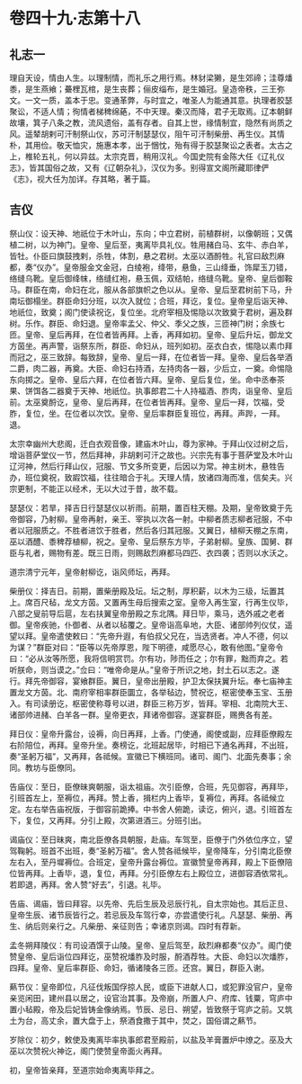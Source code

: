 # 卷四十九·志第十八

## 礼志一

理自天设，情由人生。以理制情，而礼乐之用行焉。林豺梁獭，是生郊禘；洼尊燔黍，是生燕飨；虆梩瓦棺，是生丧葬；俪皮缁布，是生婚冠。皇造帝秩，三王弥文。一文一质，盖本于忠。变通革弊，与时宜之，唯圣人为能通其意。执理者胶瑟聚讼，不适人情；徇情者梯稗绵蕝，不中天理。秦汉而降，君子无取焉。辽本朝鲜故壤，箕子八条之教，流风遗俗，盖有存者。自其上世，缘情制宜，隐然有尚质之风。遥辇胡剌可汗制祭山仪，苏可汗制瑟瑟仪，阻午可汗制柴册、再生仪。其情朴，其用俭。敬天恤灾，施惠本孝，出于悃忱，殆有得于胶瑟聚讼之表者。太古之上，椎轮五礼，何以异兹。太宗克晋，稍用汉礼。今国史院有金陈大任《辽礼仪志》，皆其国俗之故，又有《辽朝杂礼》，汉仪为多。别得宣文阁所藏耶律俨《志》，视大任为加详。存其略，著于篇。

## 吉仪

祭山仪：设天神、地祇位于木叶山，东向；中立君树，前植群树，以像朝班；又偶植二树，以为神门。皇帝、皇后至，夷离毕具礼仪。牲用赭白马、玄牛、赤白羊，皆牡。仆臣曰旗鼓拽剌，杀牲，体割，悬之君树。太巫以酒酹牲。礼官曰敌烈麻都，奏“仪办”。皇帝服金文金冠，白绫袍，绛带，悬鱼，三山绛垂，饰犀玉刀错，络缝乌靴。皇后御绛帓，络缝红袍，悬玉佩，双结帕，络缝乌靴。皇帝、皇后御鞍马。群臣在南，命妇在北，服从各部旗帜之色以从。皇帝、皇后至君树前下马，升南坛御榻坐。群臣命妇分班，以次入就位；合班，拜讫，复位。皇帝皇后诣天神、地祇位，致奠；阁门使读祝讫，复位坐。北府宰相及惕隐以次致奠于君树，遍及群树。乐作。群臣、命妇退。皇帝率孟父、仲父、季父之族，三匝神门树；余族七匝。皇帝、皇后再拜，在位者皆再拜。上香，再拜如初。皇帝、皇后升坛，御龙文方茵坐。再声警，诣祭东所，群臣、命妇从，班列如初。巫衣白衣，惕隐以素巾拜而冠之，巫三致辞。每致辞，皇帝、皇后一拜，在位者皆一拜。皇帝、皇后各举酒二爵，肉二器，再奠。大臣、命妇右持酒，左持肉各一器，少后立，一奠。命惕隐东向掷之。皇帝、皇后六拜，在位者皆六拜。皇帝、皇后复位，坐。命中丞奉茶果、饼饵各二器奠于天神、地祇位。执事郎君二十人持福酒、胙肉，诣皇帝、皇后前。太巫奠酹讫，皇帝、皇后再拜，在位者皆再拜。皇帝、皇后一拜，饮福，受胙，复位，坐。在位者以次饮。皇帝、皇后率群臣复班位，再拜。声跸，一拜。退。

太宗幸幽州大悲阁，迁白衣观音像，建庙木叶山，尊为家神。于拜山仪过树之后，增诣菩萨堂仪一节，然后拜神，非胡剌可汗之故也。兴宗先有事于菩萨堂及木叶山辽河神，然后行拜山仪，冠服、节文多所变更，后因以为常。神主树木，悬牲告办，班位奠祝，致嘏饮福，往往暗合于礼。天理人情，放诸四海而准，信矣夫。兴宗更制，不能正以经术，无以大过于昔，故不载。

瑟瑟仪：若旱，择吉日行瑟瑟仪以祈雨。前期，置百柱天棚。及期，皇帝致奠于先帝御容，乃射柳。皇帝再射，亲王、宰执以次各一射。中柳者质志柳者冠服，不中者以冠服质之。不胜者进饮于胜者，然后各归其冠服。又翼日，植柳天棚之东南，巫以酒醴、黍稗荐植柳，祝之。皇帝、皇后祭东方毕，子弟射柳。皇族、国舅、群臣与礼者，赐物有差。既三日雨，则赐敌烈麻都马四匹、衣四袭；否则以水沃之。

道宗清宁元年，皇帝射柳讫，诣风师坛，再拜。

柴册仪：择吉日。前期，置柴册殿及坛。坛之制，厚积薪，以木为三级，坛置其上。席百尺毡，龙文方茵。又置再生母后搜索之室。皇帝入再生室，行再生仪毕，八部之叟前导后扈，左右扶翼皇帝册殿之东北隅。拜日毕，乘马，选外戚之老者御。皇帝疾驰，仆御者、从者以毡覆之。皇帝诣高阜地，大臣、诸部帅列仪仗，遥望以拜。皇帝遣使敕曰：“先帝升遐，有伯叔父兄在，当选贤者。冲人不德，何以为谋？”群臣对曰：“臣等以先帝厚恩，陛下明德，咸愿尽心，敢有他图。”皇帝令曰：“必从汝等所愿，我将信明赏罚。尔有功，陟而任之；尔有罪，黜而弃之。若听朕命，则当谟之。”佥曰：“唯帝命是从。”皇帝于所识之地，封土石以志之。遂行。拜先帝御容，宴飨群臣。翼日，皇帝出册殿，护卫太保扶翼升坛。奉七庙神主置龙文方茵。北、南府宰相率群臣圜立，各举毡边，赞祝讫，枢密使奉玉宝、玉册入。有司读册讫，枢密使称尊号以进，群臣三称万岁，皆拜。宰相、北南院大王、诸部帅进赭、白羊各一群。皇帝更衣，拜诸帝御容。遂宴群臣，赐赉各有差。

拜日仪：皇帝升露台，设褥，向日再拜，上香。门使通，阁使或副，应拜臣僚殿左右阶陪位，再拜。皇帝升坐。奏榜讫，北班起居毕，时相已下通名再拜，不出班，奏“圣躬万福”，又再拜，各祗候。宣徽已下横班同。诸司、阁门、北面先奏事；余同。教坊与臣僚同。

告庙仪：至日，臣僚昧爽朝服，诣太祖庙。次引臣僚，合班，先见御容，再拜毕，引班首左上，至褥位，再拜。赞上香，揖栏内上香毕，复褥位，再拜。各祗候立定。左右举告庙祝版，于御容前跪捧。中书舍人俯跪，读讫，俯兴，退。引班首左下，复位，又再拜。分引上殿，次第进酒三。分班引出。

谒庙仪：至日昧爽，南北臣僚各具朝服，赴庙。车驾至，臣僚于门外依位序立，望驾鞠躬。班首不出班，奏“圣躬万福”。舍人赞各祗候毕，皇帝降车，分引南北臣僚左右入，至丹墀褥位。合班定，皇帝升露台褥位。宣徽赞皇帝再拜，殿上下臣僚陪位皆再拜。上香毕，退，复位，再拜。分引臣僚左右上殿位立，进御容酒依常礼。若即退，再拜。舍人赞“好去”，引退。礼毕。

告庙、谒庙，皆曰拜容。以先帝、先后生辰及忌辰行礼，自太宗始也。其后正旦、皇帝生辰、诸节辰皆行之。若忌辰及车驾行幸，亦尝遣使行礼。凡瑟瑟、柴册、再生、纳后则亲行之。凡柴册、亲征则告；幸诸京则谒。四时有荐新。

孟冬朔拜陵仪：有司设酒馔于山陵。皇帝、皇后驾至，敌烈麻都奏“仪办”。阁门使赞皇帝、皇后诣位四拜讫，巫赞祝燔胙及时服，酹酒荐牲。大臣、命妇以次燔胙，四拜。皇帝、皇后率群臣、命妇，循诸陵各三匝。还宫。翼日，群臣入谢。

爇节仪：皇帝即位，凡征伐叛国俘掠人民，或臣下进献人口，或犯罪没官户，皇帝亲览闲田，建州县以居之，设官治其事。及帝崩，所置人户、府库、钱粟，穹庐中置小毡殿，帝及后妃皆铸金像纳焉。节辰、忌日、朔望，皆致祭于穹庐之前。又筑土为台，高丈余，置大盘于上，祭酒食撒于其中，焚之，国俗谓之爇节。

岁除仪：初夕，敕使及夷离毕率执事郎君至殿前，以盐及羊膏置炉中燎之。巫及大巫以次赞祝火神讫，阁门使赞皇帝面火再拜。

初，皇帝皆亲拜，至道宗始命夷离毕拜之。
